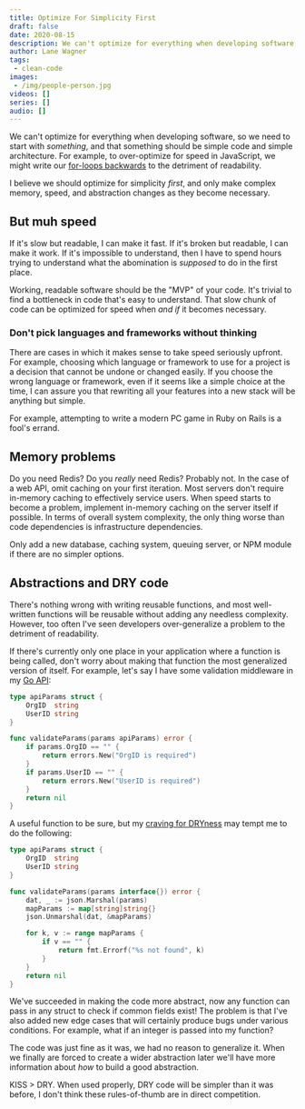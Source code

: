 ```yaml
---
title: Optimize For Simplicity First
draft: false
date: 2020-08-15
description: We can't optimize for everything when developing software, so we need to start with something
author: Lane Wagner
tags:
 - clean-code
images:
 - /img/people-person.jpg
videos: []
series: []
audio: []
---
```


We can't optimize for everything when developing software, so we need to start with _something_, and that something should be simple code and simple architecture. For example, to over-optimize for speed in JavaScript, we might write our [for-loops backwards](https://qvault.io/javascript/benchmarking-array-traversal-in-javascript/) to the detriment of readability.

I believe we should optimize for simplicity _first_, and only make complex memory, speed, and abstraction changes as they become necessary.

## But muh speed

If it's slow but readable, I can make it fast. If it's broken but readable, I can make it work. If it's impossible to understand, then I have to spend hours trying to understand what the abomination is _supposed_ to do in the first place.

Working, readable software should be the "MVP" of your code. It's trivial to find a bottleneck in code that's easy to understand. That slow chunk of code can be optimized for speed when _and if_ it becomes necessary.

### Don't pick languages and frameworks without thinking

There are cases in which it makes sense to take speed seriously upfront. For example, choosing which language or framework to use for a project is a decision that cannot be undone or changed easily. If you choose the wrong language or framework, even if it seems like a simple choice at the time, I can assure you that rewriting all your features into a new stack will be anything but simple.

For example, attempting to write a modern PC game in Ruby on Rails is a fool's errand.

## Memory problems

Do you need Redis? Do you _really_ need Redis? Probably not. In the case of a web API, omit caching on your first iteration. Most servers don't require in-memory caching to effectively service users. When speed starts to become a problem, implement in-memory caching on the server itself if possible. In terms of overall system complexity, the only thing worse than code dependencies is infrastructure dependencies.

Only add a new database, caching system, queuing server, or NPM module if there are no simpler options.

## Abstractions and DRY code

There's nothing wrong with writing reusable functions, and most well-written functions will be reusable without adding any needless complexity. However, too often I've seen developers over-generalize a problem to the detriment of readability.

If there's currently only one place in your application where a function is being called, don't worry about making that function the most generalized version of itself. For example, let's say I have some validation middleware in my [Go API](https://qvault.io/golang/boilerplating-a-new-go-program-microservice/):

```go
type apiParams struct {
	OrgID  string
	UserID string
}

func validateParams(params apiParams) error {
	if params.OrgID == "" {
		return errors.New("OrgID is required")
	}
	if params.UserID == "" {
		return errors.New("UserID is required")
	}
	return nil
}
```

A useful function to be sure, but my [craving for DRYness](https://qvault.io/clean-code/dry-code/) may tempt me to do the following:

```go
type apiParams struct {
	OrgID  string
	UserID string
}

func validateParams(params interface{}) error {
	dat, _ := json.Marshal(params)
	mapParams := map[string]string{}
	json.Unmarshal(dat, &mapParams)

	for k, v := range mapParams {
		if v == "" {
			return fmt.Errorf("%s not found", k)
		}
	}
	return nil
}
```

We've succeeded in making the code more abstract, now any function can pass in any struct to check if common fields exist! The problem is that I've also added new edge cases that will certainly produce bugs under various conditions. For example, what if an integer is passed into my function?

The code was just fine as it was, we had no reason to generalize it. When we finally are forced to create a wider abstraction later we'll have more information about _how_ to build a good abstraction.

KISS > DRY. When used properly, DRY code will be simpler than it was before, I don't think these rules-of-thumb are in direct competition.
